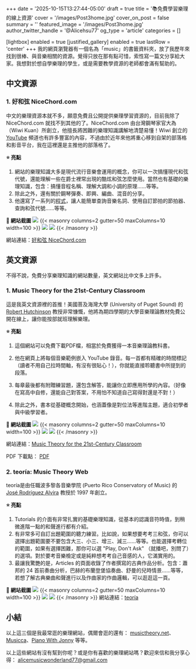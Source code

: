 +++
date = '2025-10-15T13:27:44-05:00'
draft = true
title = '📚免費學習樂理的線上資源'
cover = '/images/Post3home.jpg'
cover_on_post = false
summary = ''
featured_image = '/images/Post3home.jpg'
author_twitter_handle = '@Alicehsu77' 
og_type = 'article'
categories = []

[lightbox]
  enabled = true
[justified_gallery]
  enabled = true
  lastRow = 'center'
+++
我的網頁瀏覽器有一個名為「music」的書籤資料夾，放了我歷年來找到很棒、與音樂相關的資源。覺得只放在那有點可惜，索性寫一篇文分享給大家。我想對於想自學樂理的學生，或是需要教學資源的老師都會滿有幫助的。

## 中文資源
### 1. 好和弦 NiceChord.com  
中文的樂理資源本就不多，願意免費且公開提供樂理學習資源的，目前我除了 NiceChord.com 就找不到其他的了。NiceChord.com 由台灣鋼琴家官大為（Wiwi Kuan）所創立，他擅長將困難的樂理知識講解地清楚易懂！Wiwi 創立的 [YouTube](https://www.youtube.com/@nicechordwiwi/videos) 頻道也有許多豐富的內容，不過由於近年來他將重心移到自架的部落格和影音平台，我在這裡還是主推他的部落格了。

**⭐ 亮點**
1. 網站的樂理知識大多是現代流行音樂會運用的概念，你可以一次搞懂現代和弦代號，還能理解一些在爵士裡常出現的酷炫和弦怎麼使用。當然也有基礎的樂理知識，包含：搞懂音程名稱、理解大調和小調的原理......等等。
2. 除此之外，還有關於鋼琴彈奏、即興、編曲、混音的分享。
3. 他還寫了一系列的[程式](https://nicechord.com/tools/)，讓人能簡單查詢音樂名詞、使用自訂節拍的節拍器、查詢和弦代號......等等。

**📸 網站截圖**
![](/images/Post/3/1.png)
{{< masonry columns=2 gutter=50 maxColumns=10 width=100 >}}
![](/images/Post/3/2.png)
![](/images/Post/3/3.png)
{{< /masonry >}}

網站連結：[好和弦 NiceChord.com](https://nicechord.com/)
## 英文資源
不得不說，免費分享樂理知識的網站數量，英文網站比中文多上許多。
### 1. Music Theory for the 21st-Century Classroom
這是我英文資源裡的首推！美國菩及海灣大學 (University of Puget Sound) 的 [Robert Hutchinson](https://www.pugetsound.edu/directory/robert-hutchinson) 教授非常慷慨，他將為期四學期的大學音樂理論教材免費公開在線上，讓你能按部就班理解樂理。

**⭐ 亮點**
1. 這個網站可以免費下載PDF檔，相當於免費獲得一本音樂理論教科書。

2. 他在網頁上將每個音樂範例嵌入 YouTube 錄音。每一首都有精確的時間標記（讀者不用自己拉時間軸，有沒有很貼心！），你就能直接聆聽書中所提到的段落。
  
3. 每章最後都有附贈練習題，還包含解答，能讓你立即應用所學的內容。（好像在寫高中自修，還能自己對答案，不用怕不知道自己寫得對還是不對！）

4. 除此之外，書本從基礎概念開始，也涵蓋像是對位法等進階主題，適合初學者與中級學習者。

**📸 網站截圖**
![](/images/Post/3/4.png)
{{< masonry columns=2 gutter=50 maxColumns=10 width=100 >}}
![](/images/Post/3/5.png)
![](/images/Post/3/6.png)
{{< /masonry >}}

網站連結：[Music Theory for the 21st-Century Classroom](https://musictheory.pugetsound.edu/mt21c/MusicTheory.html)

PDF 下載點： [PDF](https://musictheory.pugetsound.edu/) 
### 2. teoría: Music Theory Web
teoría是由任職波多黎各音樂學院 (Puerto Rico Conservatory of Music) 的 [José Rodríguez Alvira](https://jeanne-inc.com/collections/jose-rodriguez-alvira) 教授於 1997 年創立。

**⭐ 亮點**
1. Tutorials 的介面有非常扎實的基礎樂理知識，從基本的認識音符時值，到稍微進階一點的和聲進行都有介紹。
2. 有非常多可自訂出題範圍的聽力練習。比如說，如果想要考考三和弦，你可以選擇出題範圍要不要包含大三、小三、增三、減三......等等。也能選擇考轉位的範圍，如果有選擇困難，那你可以選 "Play, Don't Ask" （就播吧，別問了）的選項。對於要考音樂檢定或是純粹想考考自己音感的人，它滿實用的。
3. 最讓我驚艷的是，Articles 的頁面收錄了作者撰寫的古典作品分析。包含：蕭邦的 24 首前奏曲分析，巴赫的布蘭登堡協奏曲、舒曼的兒時情景......等等，若想了解古典樂曲和聲進行以及作曲家的作曲邏輯，可以逛逛這一頁。

**📸 網站截圖**
![](/images/Post/3/7.png)
{{< masonry columns=2 gutter=50 maxColumns=10 width=100 >}}
![](/images/Post/3/8.png)
![](/images/Post/3/9.png)
{{< /masonry >}}
網站連結：[teoría](https://www.teoria.com/index.php)


## 小結
以上這三個是我最常逛的樂理網站，偶爾會逛的還有： [musictheory.net](https://www.musictheory.net/lessons)、[Musicca](https://www.musicca.com/tw)、[Piano With Jonny](https://pianowithjonny.com/library/) 等等。

以上這些網站有沒有幫到你呢？或是你有喜歡的樂理網站嗎？歡迎來信和我分享心得：
alicemusicwonderland77@gmail.com 
